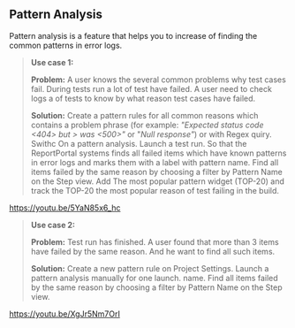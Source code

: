 ## Pattern Analysis
Pattern analysis is a feature that helps you to increase of finding the common patterns in error logs.

> **Use case 1:**
> 
> **Problem:** A user knows the several common problems why test cases fail. During tests run a lot of test have failed. A user need to check logs a of tests to know by what reason test cases have failed.
>
>**Solution:** Create a pattern rules for all common reasons which contains a problem phrase (for example: *"Expected status code <404> but > was <500>"* or "*Null response"*) or with Regex quiry. Swithc On a pattern analysis.
> Launch a test run. 
> So that the ReportPortal systems finds all failed items which have known patterns in error logs and marks them with a label with pattern name.
> Find all items failed by the same reason by choosing a filter by Pattern Name on the Step view.
> Add The most popular pattern widget (TOP-20) and track the TOP-20 the most popular reason of test failing in the build.

https://youtu.be/5YaN85x6_hc

> **Use case 2:**
> 
> **Problem:** Test run has finished. A user found that more than 3 items have failed by the same reason. And he want to find all such items.
>
>**Solution:** Create a new pattern rule on Project Settings. Launch a pattern analysis manually for one launch. 
name.
> Find all items failed by the same reason by choosing a filter by Pattern Name on the Step view.

https://youtu.be/XgJr5Nm7OrI
